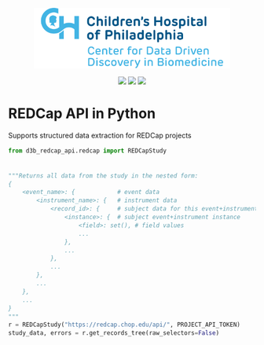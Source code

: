 <p align="center">
  <img alt="Logo for The Center for Data Driven Discovery" src="docs/_media/logo.svg" width="400px" />
</p>
<p align="center">
  <a href="https://github.com/d3b-center/d3b-redcap-api-python/blob/master/LICENSE"><img src="https://img.shields.io/github/license/d3b-center/d3b-redcap-api-python.svg?style=for-the-badge"></a>
  <a href="https://circleci.com/gh/d3b-center/d3b-redcap-api-python"><img src="https://img.shields.io/circleci/project/github/d3b-center/d3b-redcap-api-python.svg?style=for-the-badge"></a>
  <a href="https://github.com/psf/black"><img src="https://img.shields.io/badge/code%20style-black ----line--length 80-000000.svg?style=for-the-badge"></a>
</p>

# REDCap API in Python

Supports structured data extraction for REDCap projects

```Python
from d3b_redcap_api.redcap import REDCapStudy


"""Returns all data from the study in the nested form:
{
    <event_name>: {            # event data
        <instrument_name>: {   # instrument data
            <record_id>: {     # subject data for this event+instrument
                <instance>: {  # subject event+instrument instance
                    <field>: set(), # field values
                    ...
                },
                ...
            },
            ...
        },
        ...
    },
    ...
}
"""
r = REDCapStudy("https://redcap.chop.edu/api/", PROJECT_API_TOKEN)
study_data, errors = r.get_records_tree(raw_selectors=False)
```

